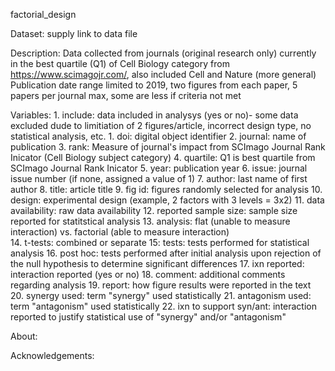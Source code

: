 factorial_design

Dataset: supply link to data file

Description: Data collected from journals (original research only) currently in the best quartile (Q1) of Cell Biology category from https://www.scimagojr.com/, also included Cell and Nature (more general)
Publication date range limited to 2019, two figures from each paper, 5 papers per journal max, some are less if criteria not met

Variables:
	1. include: data included in analysys (yes or no)- some data excluded dude to limitiation of 2 figures/article, incorrect design type, no statistical analysis, etc.
	1. doi: digital object identifier
	2. journal: name of publication
	3. rank: Measure of journal's impact from SCImago Journal Rank Inicator (Cell Biology subject category)
	4. quartile: Q1 is best quartile from SCImago Journal Rank Inicator	
	5. year: publication year
	6. issue: journal issue number (if none, assigned a value of 1)
	7. author: last name of first author
	8. title: article title
	9. fig id: figures randomly selected for analysis
	10. design: experimental design	(example, 2 factors with 3 levels = 3x2)
	11. data availability: raw data availability
	12. reported sample size: sample size reported for statitstical analysis
	13. analysis: flat (unable to measure interaction) vs. factorial (able to measure interaction)	
	14. t-tests: combined or separate
	15: tests: tests performed for statistical analysis
	16. post hoc: tests performed after initial analysis upon rejection of the null hypothesis to determine significant differences 
	17. ixn reported: interaction reported (yes or no)
	18. comment: additional comments regarding analysis
	19. report: how figure results were reported in the text
	20. synergy used: term "synergy" used statistically
	21. antagonism used: term "antagonism" used statistically
	22. ixn to support syn/ant: interaction reported to justify statistical use of "synergy" and/or "antagonism" 	


About:

Acknowledgements: